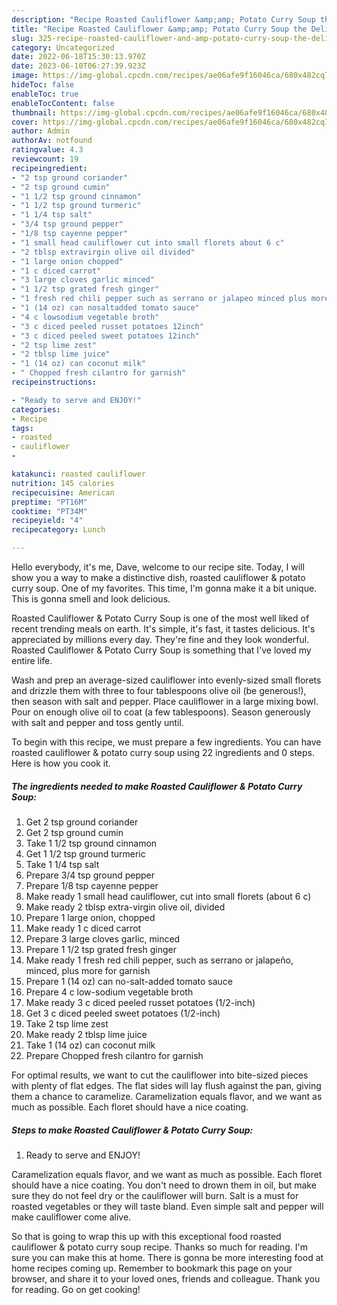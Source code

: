 ```yaml
---
description: "Recipe Roasted Cauliflower &amp;amp; Potato Curry Soup the Delicious}"
title: "Recipe Roasted Cauliflower &amp;amp; Potato Curry Soup the Delicious}"
slug: 325-recipe-roasted-cauliflower-and-amp-potato-curry-soup-the-delicious
category: Uncategorized
date: 2022-06-18T15:30:13.970Z
date: 2023-06-10T06:27:39.923Z
image: https://img-global.cpcdn.com/recipes/ae06afe9f16046ca/680x482cq70/roasted-cauliflower-potato-curry-soup-recipe-main-photo.jpg
hideToc: false
enableToc: true
enableTocContent: false
thumbnail: https://img-global.cpcdn.com/recipes/ae06afe9f16046ca/680x482cq70/roasted-cauliflower-potato-curry-soup-recipe-main-photo.jpg
cover: https://img-global.cpcdn.com/recipes/ae06afe9f16046ca/680x482cq70/roasted-cauliflower-potato-curry-soup-recipe-main-photo.jpg
author: Admin
authorAv: notfound
ratingvalue: 4.3
reviewcount: 19
recipeingredient:
- "2 tsp ground coriander"
- "2 tsp ground cumin"
- "1 1/2 tsp ground cinnamon"
- "1 1/2 tsp ground turmeric"
- "1 1/4 tsp salt"
- "3/4 tsp ground pepper"
- "1/8 tsp cayenne pepper"
- "1 small head cauliflower cut into small florets about 6 c"
- "2 tblsp extravirgin olive oil divided"
- "1 large onion chopped"
- "1 c diced carrot"
- "3 large cloves garlic minced"
- "1 1/2 tsp grated fresh ginger"
- "1 fresh red chili pepper such as serrano or jalapeo minced plus more for garnish"
- "1 (14 oz) can nosaltadded tomato sauce"
- "4 c lowsodium vegetable broth"
- "3 c diced peeled russet potatoes 12inch"
- "3 c diced peeled sweet potatoes 12inch"
- "2 tsp lime zest"
- "2 tblsp lime juice"
- "1 (14 oz) can coconut milk"
- " Chopped fresh cilantro for garnish"
recipeinstructions:

- "Ready to serve and ENJOY!"
categories:
- Recipe
tags:
- roasted
- cauliflower
- 

katakunci: roasted cauliflower  
nutrition: 145 calories
recipecuisine: American
preptime: "PT16M"
cooktime: "PT34M"
recipeyield: "4"
recipecategory: Lunch

---
```



Hello everybody, it's me, Dave, welcome to our recipe site. Today, I will show you a way to make a distinctive dish, roasted cauliflower &amp; potato curry soup. One of my favorites. This time, I'm gonna make it a bit unique. This is gonna smell and look delicious.

Roasted Cauliflower &amp; Potato Curry Soup is one of the most well liked of recent trending meals on earth. It's simple, it's fast, it tastes delicious. It's appreciated by millions every day. They're fine and they look wonderful. Roasted Cauliflower &amp; Potato Curry Soup is something that I've loved my entire life.

Wash and prep an average-sized cauliflower into evenly-sized small florets and drizzle them with three to four tablespoons olive oil (be generous!), then season with salt and pepper. Place cauliflower in a large mixing bowl. Pour on enough olive oil to coat (a few tablespoons). Season generously with salt and pepper and toss gently until.


To begin with this recipe, we must prepare a few ingredients. You can have roasted cauliflower &amp; potato curry soup using 22 ingredients and 0 steps. Here is how you cook it.

<!--inarticleads1-->

##### The ingredients needed to make Roasted Cauliflower &amp; Potato Curry Soup:

1. Get 2 tsp ground coriander
1. Get 2 tsp ground cumin
1. Take 1 1/2 tsp ground cinnamon
1. Get 1 1/2 tsp ground turmeric
1. Take 1 1/4 tsp salt
1. Prepare 3/4 tsp ground pepper
1. Prepare 1/8 tsp cayenne pepper
1. Make ready 1 small head cauliflower, cut into small florets (about 6 c)
1. Make ready 2 tblsp extra-virgin olive oil, divided
1. Prepare 1 large onion, chopped
1. Make ready 1 c diced carrot
1. Prepare 3 large cloves garlic, minced
1. Prepare 1 1/2 tsp grated fresh ginger
1. Make ready 1 fresh red chili pepper, such as serrano or jalapeño, minced, plus more for garnish
1. Prepare 1 (14 oz) can no-salt-added tomato sauce
1. Prepare 4 c low-sodium vegetable broth
1. Make ready 3 c diced peeled russet potatoes (1/2-inch)
1. Get 3 c diced peeled sweet potatoes (1/2-inch)
1. Take 2 tsp lime zest
1. Make ready 2 tblsp lime juice
1. Take 1 (14 oz) can coconut milk
1. Prepare  Chopped fresh cilantro for garnish


For optimal results, we want to cut the cauliflower into bite-sized pieces with plenty of flat edges. The flat sides will lay flush against the pan, giving them a chance to caramelize. Caramelization equals flavor, and we want as much as possible. Each floret should have a nice coating. 

<!--inarticleads2-->

##### Steps to make Roasted Cauliflower &amp; Potato Curry Soup:


1. Ready to serve and ENJOY!

Caramelization equals flavor, and we want as much as possible. Each floret should have a nice coating. You don&#39;t need to drown them in oil, but make sure they do not feel dry or the cauliflower will burn. Salt is a must for roasted vegetables or they will taste bland. Even simple salt and pepper will make cauliflower come alive. 

So that is going to wrap this up with this exceptional food roasted cauliflower &amp; potato curry soup recipe. Thanks so much for reading. I'm sure you can make this at home. There is gonna be more interesting food at home recipes coming up. Remember to bookmark this page on your browser, and share it to your loved ones, friends and colleague. Thank you for reading. Go on get cooking!

